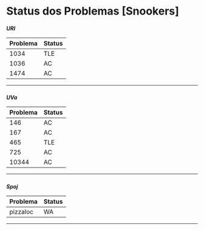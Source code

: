 <h1>Status dos Problemas [Snookers]

<h5>URI

Problema      | Status
------------- | -------------
1034          | TLE 
1036          | AC
1474          | AC

----------------------------
<h5>UVa

Problema      | Status
------------- | -------------
146           | AC
167           | AC
465           | TLE
725           | AC
10344         | AC


----------------------------
<h5>Spoj

Problema      | Status
------------- | -------------
pizzaloc      | WA

----------------------------

